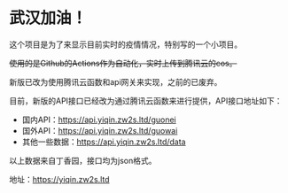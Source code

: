 # 武汉加油！
这个项目是为了来显示目前实时的疫情情况，特别写的一个小项目。

~~使用的是Github的Actions作为自动化，实时上传到腾讯云的cos。~~

新版已改为使用腾讯云函数和api网关来实现，之前的已废弃。

目前，新版的API接口已经改为通过腾讯云函数来进行提供，API接口地址如下：
- 国内API：https://api.yiqin.zw2s.ltd/guonei
- 国外API：https://api.yiqin.zw2s.ltd/guowai
- 其他一些数据：https://api.yiqin.zw2s.ltd/data

以上数据来自丁香园，接口均为json格式。

地址：https://yiqin.zw2s.ltd